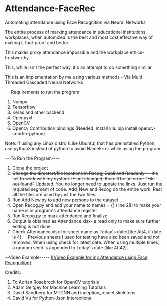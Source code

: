 # Attendance-FaceRec
Automating attendance using Face Recognition via Neural Networks 

The entire process of marking attendance in educational institutions, workplaces, when automized is the best and most cost effective way of making it fool-proof and better.

This makes proxy attendance impossible and the workplace ethics- trustworthy

This, while isn't the perfect way, it's an attempt to do something similar

This is an implementation by me using various methods - Via Multi Threaded Cascaded Neural Networks


---Requirements to run the program

1) Numpy
2) Tensorflow
3) Keras and other backend
4) Openpyxl
4) OpenCV
5) Opencv Contribution bindings (Needed. Install via: pip install opencv-conrtib-python)

Note: If using any Linux distro (Like Ubuntu) that has preinstalled Python, use python3 instead of python to avoid NameError while using the program

---To Run the Program----

1) Clone the project
2) ~~Change the directort/file locations in Recog, Dupli and Readonly--- It's set to work with my system. IF not changed, there'll be an error: "File not found"~~ Updated. You no longer need to update the links. Just run the required segment of code. Add_New and Recog do the entire work. Rest all the files are used by just the two files.
3) Run Add New.py to add new persons to the dataset
4) Open Recog.py and add your name to  names = {} (line 28) to make your name is in program's attendance register
5) Run Recog.py to mark attendance and finalize
6) Output is obtained as Attendance.xlsx- a read only to make sure further editing is not done
7) Check Attendance.xlsx for sheet name as Today's date(Like Att4, if date is 4). --Previous sheets I used for testing have also been saved and not removed. When using check for latest date. When using multiple times, a random seed is appended to Today's date (like Att42). 






--Video Example-----
[![Video Example for my Attendance usign Face Recognition]](https://www.youtube.com/watch?v=Tl_zw6REpm4 "Face Recognition based Attendance System
")


Credits:
1) To Adrian Rosebrock for OpenCV tutorials
2) Adam Geitgey for Machine Learning Tutorials
3) David Sandberg for MTCNN and inception_resnet skeletons
4) David Vu for Python-Json Interactions
